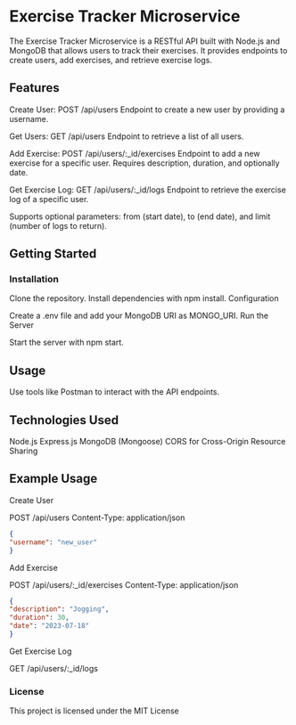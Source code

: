 # Exercise Tracker Microservice

The Exercise Tracker Microservice is a RESTful API built with Node.js and MongoDB that allows users to track their exercises. It provides endpoints to create users, add exercises, and retrieve exercise logs.

## Features

Create User: POST /api/users
Endpoint to create a new user by providing a username.

Get Users: GET /api/users
Endpoint to retrieve a list of all users.

Add Exercise: POST /api/users/:\_id/exercises
Endpoint to add a new exercise for a specific user. Requires description, duration, and optionally date.

Get Exercise Log: GET /api/users/:\_id/logs
Endpoint to retrieve the exercise log of a specific user.

Supports optional parameters: from (start date), to (end date), and limit (number of logs to return).

## Getting Started

### Installation

Clone the repository.
Install dependencies with npm install.
Configuration

Create a .env file and add your MongoDB URI as MONGO_URI.
Run the Server

Start the server with npm start.

## Usage

Use tools like Postman to interact with the API endpoints.

## Technologies Used

Node.js
Express.js
MongoDB (Mongoose)
CORS for Cross-Origin Resource Sharing

## Example Usage

Create User

POST /api/users
Content-Type: application/json

```json
{
"username": "new_user"
}
```

Add Exercise

POST /api/users/:\_id/exercises
Content-Type: application/json

```json
{
"description": "Jogging",
"duration": 30,
"date": "2023-07-18"
}
```

Get Exercise Log

GET /api/users/:\_id/logs


### License

This project is licensed under the MIT License
